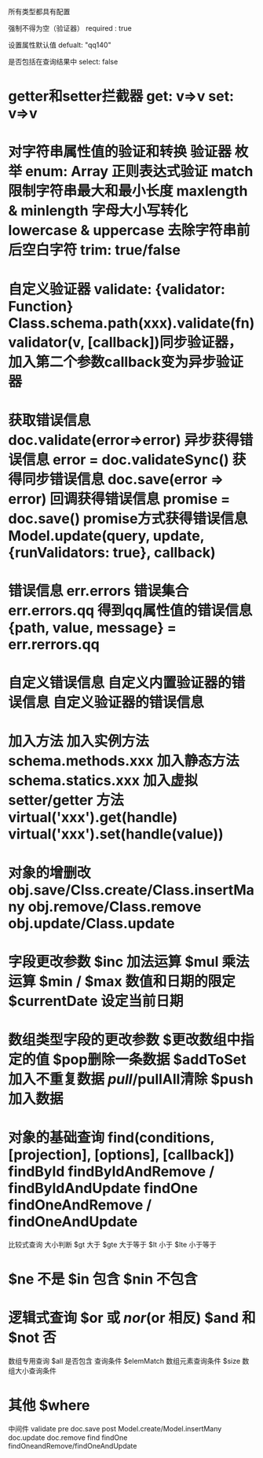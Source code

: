 所有类型都具有配置

强制不得为空（验证器）
  required : true

设置属性默认值
  defualt: "qq140"

是否包括在查询结果中
  select: false

getter和setter拦截器
  get: v=>v
  set: v=>v
===========================
对字符串属性值的验证和转换
验证器
枚举
  enum: Array
正则表达式验证
  match
限制字符串最大和最小长度
  maxlength & minlength
字母大小写转化
  lowercase & uppercase
去除字符串前后空白字符
  trim: true/false
===========================
自定义验证器
validate: {validator: Function}
Class.schema.path(xxx).validate(fn)
validator(v, [callback])同步验证器，加入第二个参数callback变为异步验证器
===========================
获取错误信息
doc.validate(error=>error) 异步获得错误信息
error = doc.validateSync() 获得同步错误信息
doc.save(error => error) 回调获得错误信息
promise = doc.save() promise方式获得错误信息
Model.update(query, update, {runValidators: true}, callback)
===========================
错误信息
err.errors 错误集合
err.errors.qq 得到qq属性值的错误信息
{path, value, message} = err.rerrors.qq
===========================
自定义错误信息
自定义内置验证器的错误信息
自定义验证器的错误信息
===========================
加入方法
加入实例方法 schema.methods.xxx
加入静态方法 schema.statics.xxx
加入虚拟 setter/getter 方法
  virtual('xxx').get(handle)
  virtual('xxx').set(handle(value))
===========================
对象的增删改
obj.save/Clss.create/Class.insertMany
obj.remove/Class.remove
obj.update/Class.update
===========================
字段更改参数
$inc 加法运算
$mul 乘法运算
$min / $max 数值和日期的限定
$currentDate 设定当前日期
===========================
数组类型字段的更改参数
$更改数组中指定的值
$pop删除一条数据
$addToSet 加入不重复数据
$pull/$pullAll清除
$push 加入数据
===========================
对象的基础查询
find(conditions, [projection], [options], [callback])
findById
findByIdAndRemove / findByIdAndUpdate
findOne
findOneAndRemove / findOneAndUpdate
===========================
比较式查询
大小判断
  $gt 大于
  $gte 大于等于
  $lt 小于
  $lte 小于等于

$ne 不是
$in 包含
$nin 不包含
===========================
逻辑式查询
$or 或
$nor ($or 相反)
$and 和
$not 否
===========================
数组专用查询
$all 是否包含 查询条件
$elemMatch 数组元素查询条件
$size 数组大小查询条件

其他 $where
===========================
中间件
validate
pre doc.save post
Model.create/Model.insertMany
doc.update
doc.remove
find
findOne
findOneandRemove/findOneAndUpdate
